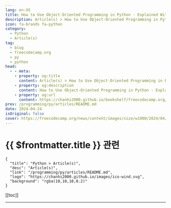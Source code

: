 ```yaml
---
lang: en-US
title: How to Use Object-Oriented Programming in Python - Explained With Examples
description: Article(s) > How to Use Object-Oriented Programming in Python - Explained With Examples
icon: fa-brands fa-python
category: 
  - Python
  - Article(s)
tag: 
  - blog
  - freecodecamp.org
  - py
  - python
head:
  - - meta:
    - property: og:title
      content: Article(s) > How to Use Object-Oriented Programming in Python - Explained With Examples
    - property: og:description
      content: How to Use Object-Oriented Programming in Python - Explained With Examples
    - property: og:url
      content: https://chanhi2000.github.io/bookshelf/freecodecamp.org/how-to-use-oop-in-python.html
prev: /programming/py/articles/README.md
date: 2024-04-24
isOriginal: false
cover: https://freecodecamp.org/news/content/images/size/w1000/2024/04/WhatsApp-Image-2024-04-24-at-8.25.07-AM.jpeg
---
```


# {{ $frontmatter.title }} 관련

```component VPCard
{
  "title": "Python > Article(s)",
  "desc": "Article(s)",
  "link": "/programming/py/articles/README.md",
  "logo": "https://chanhi2000.github.io/images/ico-wind.svg",
  "background": "rgba(10,10,10,0.2)"
}
```

[[toc]]

---

<SiteInfo
  name="How to Use Object-Oriented Programming in Python - Explained With Examples"
  desc="Object-oriented programming (OOP) is a style of programming that heavily relies on objects. These objects can have attributes and methods. While attributes store data, methods define behavior. Like many other programming languages, Python supports both OOP and functional programming. However, OOP becomes valuable when writing large-sized and complex programs. In..."
  url="https://freecodecamp.org/news/how-to-use-oop-in-python/"
  logo="https://cdn.freecodecamp.org/universal/favicons/favicon.ico"
  preview="https://freecodecamp.org/news/content/images/size/w1000/2024/04/WhatsApp-Image-2024-04-24-at-8.25.07-AM.jpeg"/>

<!-- TODO: 작성 -->

